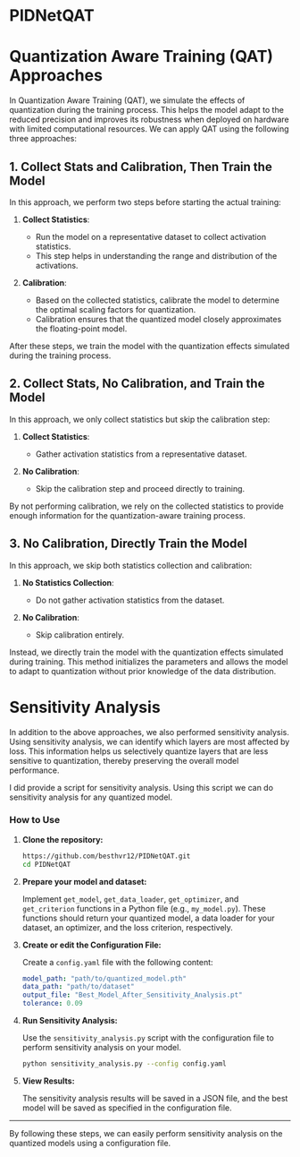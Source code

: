 # PIDNetQAT
# Quantization Aware Training (QAT) Approaches

In Quantization Aware Training (QAT), we simulate the effects of quantization during the training process. This helps the model adapt to the reduced precision and improves its robustness when deployed on hardware with limited computational resources. We can apply QAT using the following three approaches:

## 1. Collect Stats and Calibration, Then Train the Model

In this approach, we perform two steps before starting the actual training:

1. **Collect Statistics**:
    - Run the model on a representative dataset to collect activation statistics.
    - This step helps in understanding the range and distribution of the activations.

2. **Calibration**:
    - Based on the collected statistics, calibrate the model to determine the optimal scaling factors for quantization.
    - Calibration ensures that the quantized model closely approximates the floating-point model.

After these steps, we train the model with the quantization effects simulated during the training process.

## 2. Collect Stats, No Calibration, and Train the Model

In this approach, we only collect statistics but skip the calibration step:

1. **Collect Statistics**:
    - Gather activation statistics from a representative dataset.

2. **No Calibration**:
    - Skip the calibration step and proceed directly to training.

By not performing calibration, we rely on the collected statistics to provide enough information for the quantization-aware training process.

## 3. No Calibration, Directly Train the Model

In this approach, we skip both statistics collection and calibration:

1. **No Statistics Collection**:
    - Do not gather activation statistics from the dataset.

2. **No Calibration**:
    - Skip calibration entirely.

Instead, we directly train the model with the quantization effects simulated during training. This method initializes the parameters and allows the model to adapt to quantization without prior knowledge of the data distribution.

# Sensitivity Analysis
In addition to the above approaches, we also performed sensitivity analysis. Using sensitivity analysis, we can identify which layers are most affected by loss. This information helps us selectively quantize layers that are less sensitive to quantization, thereby preserving the overall model performance.

I did provide a script for sensitivity analysis. Using this script we can do sensitivity analysis for any quantized model.
### How to Use

1. **Clone the repository:**

    ```bash
    https://github.com/besthvr12/PIDNetQAT.git
    cd PIDNetQAT
    ```

2. **Prepare your model and dataset:**

    Implement `get_model`, `get_data_loader`, `get_optimizer`, and `get_criterion` functions in a Python file (e.g., `my_model.py`). These functions should return your quantized model, a data loader for your dataset, an optimizer, and the loss criterion, respectively.
   
4. **Create or edit the Configuration File:**

    Create a `config.yaml` file with the following content:

    ```yaml
    model_path: "path/to/quantized_model.pth"
    data_path: "path/to/dataset"
    output_file: "Best_Model_After_Sensitivity_Analysis.pt"
    tolerance: 0.09
    ```

5. **Run Sensitivity Analysis:**

    Use the `sensitivity_analysis.py` script with the configuration file to perform sensitivity analysis on your model.

    ```bash
    python sensitivity_analysis.py --config config.yaml
    ```

6. **View Results:**

    The sensitivity analysis results will be saved in a JSON file, and the best model will be saved as specified in the configuration file.

---

By following these steps, we can easily perform sensitivity analysis on the quantized models using a configuration file.



